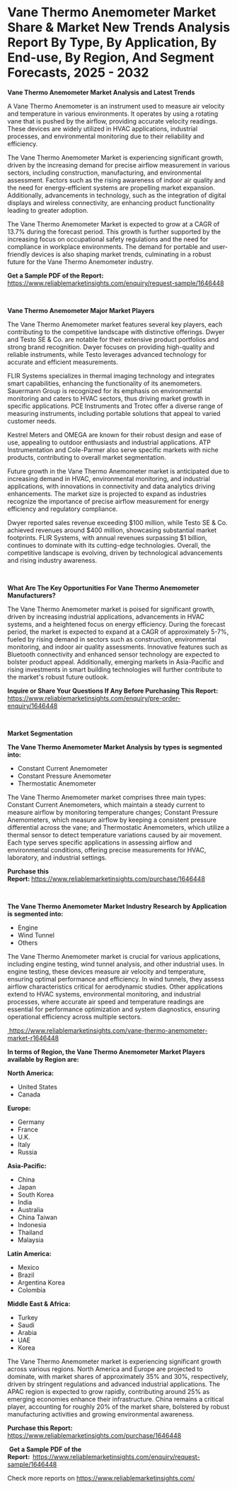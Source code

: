 <p><h1>Vane Thermo Anemometer Market Share & Market New Trends Analysis Report By Type, By Application, By End-use, By Region, And Segment Forecasts, 2025 - 2032</h1></p><p><strong>Vane Thermo Anemometer Market Analysis and Latest Trends</strong></p>
<p><p>A Vane Thermo Anemometer is an instrument used to measure air velocity and temperature in various environments. It operates by using a rotating vane that is pushed by the airflow, providing accurate velocity readings. These devices are widely utilized in HVAC applications, industrial processes, and environmental monitoring due to their reliability and efficiency.</p><p>The Vane Thermo Anemometer Market is experiencing significant growth, driven by the increasing demand for precise airflow measurement in various sectors, including construction, manufacturing, and environmental assessment. Factors such as the rising awareness of indoor air quality and the need for energy-efficient systems are propelling market expansion. Additionally, advancements in technology, such as the integration of digital displays and wireless connectivity, are enhancing product functionality leading to greater adoption.</p><p>The Vane Thermo Anemometer Market is expected to grow at a CAGR of 13.7% during the forecast period. This growth is further supported by the increasing focus on occupational safety regulations and the need for compliance in workplace environments. The demand for portable and user-friendly devices is also shaping market trends, culminating in a robust future for the Vane Thermo Anemometer industry.</p></p>
<p><strong>Get a Sample PDF of the Report:&nbsp;</strong> <a href="https://www.reliablemarketinsights.com/enquiry/request-sample/1646448?utm_campaign=2673&utm_medium=2&utm_source=Github&utm_content=ia&utm_term=06042025&utm_id=vane-thermo-anemometer">https://www.reliablemarketinsights.com/enquiry/request-sample/1646448</a></p>
<p>&nbsp;</p>
<p><strong>Vane Thermo Anemometer Major Market Players</strong></p>
<p><p>The Vane Thermo Anemometer market features several key players, each contributing to the competitive landscape with distinctive offerings. Dwyer and Testo SE & Co. are notable for their extensive product portfolios and strong brand recognition. Dwyer focuses on providing high-quality and reliable instruments, while Testo leverages advanced technology for accurate and efficient measurements.</p><p>FLIR Systems specializes in thermal imaging technology and integrates smart capabilities, enhancing the functionality of its anemometers. Sauermann Group is recognized for its emphasis on environmental monitoring and caters to HVAC sectors, thus driving market growth in specific applications. PCE Instruments and Trotec offer a diverse range of measuring instruments, including portable solutions that appeal to varied customer needs.</p><p>Kestrel Meters and OMEGA are known for their robust design and ease of use, appealing to outdoor enthusiasts and industrial applications. ATP Instrumentation and Cole-Parmer also serve specific markets with niche products, contributing to overall market segmentation. </p><p>Future growth in the Vane Thermo Anemometer market is anticipated due to increasing demand in HVAC, environmental monitoring, and industrial applications, with innovations in connectivity and data analytics driving enhancements. The market size is projected to expand as industries recognize the importance of precise airflow measurement for energy efficiency and regulatory compliance.</p><p>Dwyer reported sales revenue exceeding $100 million, while Testo SE & Co. achieved revenues around $400 million, showcasing substantial market footprints. FLIR Systems, with annual revenues surpassing $1 billion, continues to dominate with its cutting-edge technologies. Overall, the competitive landscape is evolving, driven by technological advancements and rising industry awareness.</p></p>
<p>&nbsp;</p>
<p><strong>What Are The Key Opportunities For Vane Thermo Anemometer Manufacturers?</strong></p>
<p><p>The Vane Thermo Anemometer market is poised for significant growth, driven by increasing industrial applications, advancements in HVAC systems, and a heightened focus on energy efficiency. During the forecast period, the market is expected to expand at a CAGR of approximately 5-7%, fueled by rising demand in sectors such as construction, environmental monitoring, and indoor air quality assessments. Innovative features such as Bluetooth connectivity and enhanced sensor technology are expected to bolster product appeal. Additionally, emerging markets in Asia-Pacific and rising investments in smart building technologies will further contribute to the market's robust future outlook.</p></p>
<p><strong>Inquire or Share Your Questions If Any Before Purchasing This Report:</strong> <a href="https://www.reliablemarketinsights.com/enquiry/pre-order-enquiry/1646448?utm_campaign=2673&utm_medium=2&utm_source=Github&utm_content=ia&utm_term=06042025&utm_id=vane-thermo-anemometer">https://www.reliablemarketinsights.com/enquiry/pre-order-enquiry/1646448</a></p>
<p>&nbsp;</p>
<p><strong>Market Segmentation</strong></p>
<p><strong>The Vane Thermo Anemometer Market Analysis by types is segmented into:</strong></p>
<p><ul><li>Constant Current Anemometer</li><li>Constant Pressure Anemometer</li><li>Thermostatic Anemometer</li></ul></p>
<p><p>The Vane Thermo Anemometer market comprises three main types: Constant Current Anemometers, which maintain a steady current to measure airflow by monitoring temperature changes; Constant Pressure Anemometers, which measure airflow by keeping a consistent pressure differential across the vane; and Thermostatic Anemometers, which utilize a thermal sensor to detect temperature variations caused by air movement. Each type serves specific applications in assessing airflow and environmental conditions, offering precise measurements for HVAC, laboratory, and industrial settings.</p></p>
<p><strong>Purchase this Report:&nbsp;</strong><a href="https://www.reliablemarketinsights.com/purchase/1646448?utm_campaign=2673&utm_medium=2&utm_source=Github&utm_content=ia&utm_term=06042025&utm_id=vane-thermo-anemometer">https://www.reliablemarketinsights.com/purchase/1646448</a></p>
<p>&nbsp;</p>
<p><strong>The Vane Thermo Anemometer Market Industry Research by Application is segmented into:</strong></p>
<p><ul><li>Engine</li><li>Wind Tunnel</li><li>Others</li></ul></p>
<p><p>The Vane Thermo Anemometer market is crucial for various applications, including engine testing, wind tunnel analysis, and other industrial uses. In engine testing, these devices measure air velocity and temperature, ensuring optimal performance and efficiency. In wind tunnels, they assess airflow characteristics critical for aerodynamic studies. Other applications extend to HVAC systems, environmental monitoring, and industrial processes, where accurate air speed and temperature readings are essential for performance optimization and system diagnostics, ensuring operational efficiency across multiple sectors.</p></p>
<p><a href="https://www.reliablemarketinsights.com/vane-thermo-anemometer-market-r1646448?utm_campaign=2673&utm_medium=2&utm_source=Github&utm_content=ia&utm_term=06042025&utm_id=vane-thermo-anemometer">&nbsp;https://www.reliablemarketinsights.com/vane-thermo-anemometer-market-r1646448</a></p>
<p><strong>In terms of Region, the Vane Thermo Anemometer Market Players available by Region are:</strong></p>
<p>
    <p> <strong> North America: </strong>
        <ul>
            <li>United States</li>
            <li>Canada</li>
        </ul>
        </p> 
    <p> <strong> Europe: </strong>
        <ul>
            <li>Germany</li>
            <li>France</li>
            <li>U.K.</li>
            <li>Italy</li>
            <li>Russia</li>
        </ul>
        </p> 
    <p> <strong> Asia-Pacific: </strong>
        <ul>
            <li>China</li>
            <li>Japan</li>
            <li>South Korea</li>
            <li>India</li>
            <li>Australia</li>
            <li>China Taiwan</li>
            <li>Indonesia</li>
            <li>Thailand</li>
            <li>Malaysia</li>
        </ul>
        </p> 
    <p> <strong> Latin America: </strong>
        <ul>
            <li>Mexico</li>
            <li>Brazil</li>
            <li>Argentina Korea</li>
            <li>Colombia</li>
        </ul>
        </p> 
    <p> <strong> Middle East & Africa: </strong>
        <ul>
            <li>Turkey</li>
            <li>Saudi</li>
            <li>Arabia</li>
            <li>UAE</li>
            <li>Korea</li>
        </ul>
    </p>
    </p>
<p><p>The Vane Thermo Anemometer market is experiencing significant growth across various regions. North America and Europe are projected to dominate, with market shares of approximately 35% and 30%, respectively, driven by stringent regulations and advanced industrial applications. The APAC region is expected to grow rapidly, contributing around 25% as emerging economies enhance their infrastructure. China remains a critical player, accounting for roughly 20% of the market share, bolstered by robust manufacturing activities and growing environmental awareness.</p></p>
<p><strong>Purchase this Report: </strong><a href="https://www.reliablemarketinsights.com/purchase/1646448?utm_campaign=2673&utm_medium=2&utm_source=Github&utm_content=ia&utm_term=06042025&utm_id=vane-thermo-anemometer">https://www.reliablemarketinsights.com/purchase/1646448</a></p>
<p>&nbsp;<strong>Get a Sample PDF of the Report:&nbsp;&nbsp;</strong><a href="https://www.reliablemarketinsights.com/enquiry/request-sample/1646448?utm_campaign=2673&utm_medium=2&utm_source=Github&utm_content=ia&utm_term=06042025&utm_id=vane-thermo-anemometer">https://www.reliablemarketinsights.com/enquiry/request-sample/1646448</a></p>
<p><strong></strong></p>
<p>Check more reports on <a href="https://www.reliablemarketinsights.com/?utm_campaign=2673&utm_medium=2&utm_source=Github&utm_content=ia&utm_term=06042025&utm_id=vane-thermo-anemometer">https://www.reliablemarketinsights.com/</a></p>